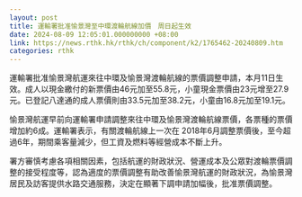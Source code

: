 ```yaml
---
layout: post
title: 運輸署批准愉景灣至中環渡輪航線加價　周日起生效
date: 2024-08-09 12:05:01.000000000 +08:00
link: https://news.rthk.hk/rthk/ch/component/k2/1765462-20240809.htm
categories: rthk
---
```


運輸署批准愉景灣航運來往中環及愉景灣渡輪航線的票價調整申請，本月11日生效。成人以現金繳付的新票價由46元加至55.8元，小童現金票價由23元增至27.9元。已登記八達通的成人票價則由33.5元加至38.2元，小童由16.8元加至19.1元。

愉景灣航運早前向運輸署申請調整來往中環及愉景灣渡輪航線票價，各票種的票價增加約6成。運輸署表示，有關渡輪航線上一次在 2018年6月調整票價後，至今超過6年，期間乘客量減少，但工資及燃料等經營成本不斷上升。

署方審慎考慮各項相關因素，包括航運的財政狀況、營運成本及公眾對渡輪票價調整的接受程度等，認為適度的票價調整有助改善愉景灣航運的財政狀況，為愉景灣居民及訪客提供水路交通服務，決定在顯著下調申請加幅後，批准票價調整。
